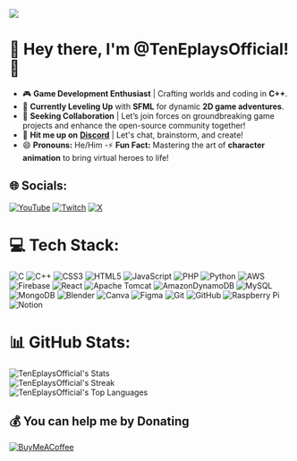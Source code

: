 [![](https://visitcount.itsvg.in/api?id=TenEplaysOfficial&icon=0&color=0)](https://visitcount.itsvg.in)
<!--
![YouTube Channel Subscribers](https://img.shields.io/youtube/channel/subscribers/UCMC6maGQfHNhrWwDH0GRDKA)
![GitHub followers](https://img.shields.io/github/followers/TenEplaysOfficial)![Twitch Status](https://img.shields.io/twitch/status/TenEplays)
-->



# 🌟 Hey there, I'm @TenEplaysOfficial! 🌟

- 🎮 **Game Development Enthusiast** | Crafting worlds and coding in **C++**.
- 🚀 **Currently Leveling Up** with **SFML** for dynamic **2D game adventures**.
- 🤝 **Seeking Collaboration** | Let’s join forces on groundbreaking game projects and enhance the open-source community together!
- 💬 **Hit me up on** [**Discord**](https://discord.com/invite/UH54hJ3SUx) | Let's chat, brainstorm, and create!
- 😄 **Pronouns:** He/Him
-⚡ **Fun Fact:** Mastering the art of **character animation** to bring virtual heroes to life!



## 🌐 Socials:
[![YouTube](https://img.shields.io/badge/YouTube-%23FF0000.svg?logo=YouTube&logoColor=white)](https://youtube.com/@teneplays) [![Twitch](https://img.shields.io/badge/Twitch-%239146FF.svg?logo=Twitch&logoColor=white)](https://twitch.tv/teneplays) [![X](https://img.shields.io/badge/X-black.svg?logo=X&logoColor=white)](https://x.com/teneplays) 


# 💻 Tech Stack:
![C](https://img.shields.io/badge/c-%2300599C.svg?style=plastic&logo=c&logoColor=white) ![C++](https://img.shields.io/badge/c++-%2300599C.svg?style=plastic&logo=c%2B%2B&logoColor=white) ![CSS3](https://img.shields.io/badge/css3-%231572B6.svg?style=plastic&logo=css3&logoColor=white) ![HTML5](https://img.shields.io/badge/html5-%23E34F26.svg?style=plastic&logo=html5&logoColor=white) ![JavaScript](https://img.shields.io/badge/javascript-%23323330.svg?style=plastic&logo=javascript&logoColor=%23F7DF1E) ![PHP](https://img.shields.io/badge/php-%23777BB4.svg?style=plastic&logo=php&logoColor=white) ![Python](https://img.shields.io/badge/python-3670A0?style=plastic&logo=python&logoColor=ffdd54)  ![AWS](https://img.shields.io/badge/AWS-%23FF9900.svg?style=plastic&logo=amazon-aws&logoColor=white) ![Firebase](https://img.shields.io/badge/firebase-%23039BE5.svg?style=plastic&logo=firebase) ![React](https://img.shields.io/badge/react-%2320232a.svg?style=plastic&logo=react&logoColor=%2361DAFB) ![Apache Tomcat](https://img.shields.io/badge/apache%20tomcat-%23F8DC75.svg?style=plastic&logo=apache-tomcat&logoColor=black) ![AmazonDynamoDB](https://img.shields.io/badge/Amazon%20DynamoDB-4053D6?style=plastic&logo=Amazon%20DynamoDB&logoColor=white) ![MySQL](https://img.shields.io/badge/mysql-4479A1.svg?style=plastic&logo=mysql&logoColor=white) ![MongoDB](https://img.shields.io/badge/MongoDB-%234ea94b.svg?style=plastic&logo=mongodb&logoColor=white) ![Blender](https://img.shields.io/badge/blender-%23F5792A.svg?style=plastic&logo=blender&logoColor=white) ![Canva](https://img.shields.io/badge/Canva-%2300C4CC.svg?style=plastic&logo=Canva&logoColor=white) ![Figma](https://img.shields.io/badge/figma-%23F24E1E.svg?style=plastic&logo=figma&logoColor=white) ![Git](https://img.shields.io/badge/git-%23F05033.svg?style=plastic&logo=git&logoColor=white) ![GitHub](https://img.shields.io/badge/github-%23121011.svg?style=plastic&logo=github&logoColor=white) ![Raspberry Pi](https://img.shields.io/badge/-RaspberryPi-C51A4A?style=plastic&logo=Raspberry-Pi) ![Notion](https://img.shields.io/badge/Notion-%23000000.svg?style=plastic&logo=notion&logoColor=white)

# 📊 GitHub Stats:
![TenEplaysOfficial's Stats](https://github-readme-stats.vercel.app/api?username=TenEplaysOfficial&theme=transparent&show_icons=true&hide_border=true&count_private=false)
<br/>
![TenEplaysOfficial's Streak](https://github-readme-streak-stats.herokuapp.com/?user=TenEplaysOfficial&theme=transparent&hide_border=true)
<br/>
![TenEplaysOfficial's Top Languages](https://github-readme-stats.vercel.app/api/top-langs/?username=TenEplaysOfficial&theme=transparent&show_icons=true&hide_border=true&layout=compact)
<!--
## 🏆 GitHub Trophies
![](https://github-profile-trophy.vercel.app/?username=TenEplays&theme=transparent&no-frame=true&no-bg=true&margin-w=4)
-->


  ## 💰 You can help me by Donating
  [![BuyMeACoffee](https://img.shields.io/badge/Buy%20Me%20a%20Coffee-ffdd00?style=for-the-badge&logo=buy-me-a-coffee&logoColor=black)](https://buymeacoffee.com/tene01) 

  
<!-- Proudly created with GPRM ( https://gprm.itsvg.in ) -->
